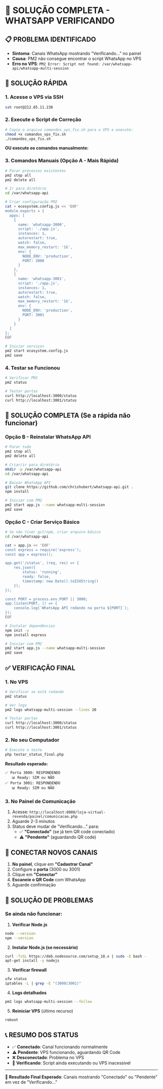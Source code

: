 # 🔧 SOLUÇÃO COMPLETA - WHATSAPP VERIFICANDO

## 📋 PROBLEMA IDENTIFICADO

- **Sintoma**: Canais WhatsApp mostrando "Verificando..." no painel
- **Causa**: PM2 não consegue encontrar o script WhatsApp no VPS
- **Erro no VPS**: `PM2 Error: Script not found: /var/whatsapp-api/whatsapp-multi-session`

## 🚀 SOLUÇÃO RÁPIDA

### 1. **Acesse o VPS via SSH**
```bash
ssh root@212.85.11.238
```

### 2. **Execute o Script de Correção**
```bash
# Copie o arquivo comandos_vps_fix.sh para o VPS e execute:
chmod +x comandos_vps_fix.sh
./comandos_vps_fix.sh
```

**OU execute os comandos manualmente:**

### 3. **Comandos Manuais (Opção A - Mais Rápida)**
```bash
# Parar processos existentes
pm2 stop all
pm2 delete all

# Ir para diretório
cd /var/whatsapp-api

# Criar configuração PM2
cat > ecosystem.config.js << 'EOF'
module.exports = {
  apps: [
    {
      name: 'whatsapp-3000',
      script: './app.js',
      instances: 1,
      autorestart: true,
      watch: false,
      max_memory_restart: '1G',
      env: {
        NODE_ENV: 'production',
        PORT: 3000
      }
    },
    {
      name: 'whatsapp-3001',
      script: './app.js',
      instances: 1,
      autorestart: true,
      watch: false,
      max_memory_restart: '1G',
      env: {
        NODE_ENV: 'production',
        PORT: 3001
      }
    }
  ]
};
EOF

# Iniciar serviços
pm2 start ecosystem.config.js
pm2 save
```

### 4. **Testar se Funcionou**
```bash
# Verificar PM2
pm2 status

# Testar portas
curl http://localhost:3000/status
curl http://localhost:3001/status
```

## 🔧 SOLUÇÃO COMPLETA (Se a rápida não funcionar)

### Opção B - Reinstalar WhatsApp API
```bash
# Parar tudo
pm2 stop all
pm2 delete all

# Criar/ir para diretório
mkdir -p /var/whatsapp-api
cd /var/whatsapp-api

# Baixar WhatsApp API
git clone https://github.com/chrishubert/whatsapp-api.git .
npm install

# Iniciar com PM2
pm2 start app.js --name whatsapp-multi-session
pm2 save
```

### Opção C - Criar Serviço Básico
```bash
# Se não tiver git/npm, criar arquivo básico
cd /var/whatsapp-api

cat > app.js << 'EOF'
const express = require('express');
const app = express();

app.get('/status', (req, res) => {
    res.json({
        status: 'running',
        ready: false,
        timestamp: new Date().toISOString()
    });
});

const PORT = process.env.PORT || 3000;
app.listen(PORT, () => {
    console.log(`WhatsApp API rodando na porta ${PORT}`);
});
EOF

# Instalar dependências
npm init -y
npm install express

# Iniciar com PM2
pm2 start app.js --name whatsapp-multi-session
pm2 save
```

## ✅ VERIFICAÇÃO FINAL

### 1. **No VPS**
```bash
# Verificar se está rodando
pm2 status

# Ver logs
pm2 logs whatsapp-multi-session --lines 20

# Testar portas
curl http://localhost:3000/status
curl http://localhost:3001/status
```

### 2. **No seu Computador**
```bash
# Execute o teste
php testar_status_final.php
```

**Resultado esperado:**
```
✅ Porta 3000: RESPONDENDO
   📊 Ready: SIM ou NÃO
✅ Porta 3001: RESPONDENDO  
   📊 Ready: SIM ou NÃO
```

### 3. **No Painel de Comunicação**
1. Acesse: `http://localhost:8080/loja-virtual-revenda/painel/comunicacao.php`
2. Aguarde 2-3 minutos
3. Status deve mudar de "Verificando..." para:
   - ✅ **"Conectado"** (se já tem QR code conectado)
   - ⚠️ **"Pendente"** (aguardando QR code)

## 📱 CONECTAR NOVOS CANAIS

1. **No painel**, clique em **"Cadastrar Canal"**
2. Configure a **porta** (3000 ou 3001)
3. Clique em **"Conectar"**
4. **Escaneie o QR Code** com WhatsApp
5. Aguarde confirmação

## 🚨 SOLUÇÃO DE PROBLEMAS

### Se ainda não funcionar:

1. **Verificar Node.js**
```bash
node --version
npm --version
```

2. **Instalar Node.js (se necessário)**
```bash
curl -fsSL https://deb.nodesource.com/setup_18.x | sudo -E bash -
apt-get install -y nodejs
```

3. **Verificar firewall**
```bash
ufw status
iptables -L | grep -E "(3000|3001)"
```

4. **Logs detalhados**
```bash
pm2 logs whatsapp-multi-session --follow
```

5. **Reiniciar VPS** (último recurso)
```bash
reboot
```

## 📞 RESUMO DOS STATUS

- ✅ **Conectado**: Canal funcionando normalmente
- ⚠️ **Pendente**: VPS funcionando, aguardando QR Code
- ❌ **Desconectado**: Problema no VPS
- 🔄 **Verificando**: Script ainda executando ou VPS inacessível

---

**🎯 Resultado Final Esperado**: Canais mostrando "Conectado" ou "Pendente" em vez de "Verificando..." 